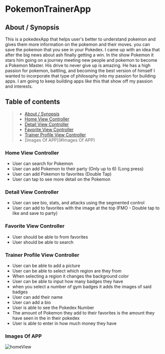 # PokemonTrainerApp

## About / Synopsis

This is a pokedexApp that helps user's better to understand pokemon and gives them more information on the pokemon and their moves. you can save the pokemon that you see in your Pokedex. I came up with an idea that after the big news about ash finally getting a win. In the show Pokemon it stars him going on a journey meeting new people and pokemon to become a Pokemon Master. His drive to never give up is amazing. He has a high passion for pokemon, battling, and becoming the best version of himself I wanted to incorporate that type of philosophy into my passion for building apps. I am going to keep building apps like this that show off my passion and interests.


## Table of contents

>   * [About / Synopsis](#about-synopsis)
>   * [Home View Controller](#Home-View-Controller)
>   * [Detail View Controller](#Detail-View-Controller)
>   * [Favorite View Controller](#Favorite-View-Controller)
>   * [Trainer Profile View Controller](#Trainer-Profile-View-Controller)
>   * [Images Of APP](#Images Of APP)



### Home View Controller
  * User can search for Pokemon
  * User can add Pokemon to their party (Only up to 6) (Long press)
  * User can add Pokemon to favorites (Double Tap)
  * User can tap to see more detail on the Pokemon 
  
### Detail View Controller
  * User can see bio, stats, and attacks using the segmented control
  * User can add to favorites with the image at the top (FMO - Double tap to like and save to party)

### Favorite View Controller
  * User should be able to from favorites 
  * User should be able to search 
 
### Trainer Profile View Controller
  * User can be able to add a picture 
  * User can be able to select which region are they from 
  * When selecting a region it changes the background color 
  * User can be able to input how many badges they have 
  * when you select a number of gym badges it adds the images of said badges  
  * User can add their name  
  * User can add a bio 
  * User is able to see the Pokedex Number
  * The amount of Pokemon they add to their favorites is the amount they have seen in the in their pokedex
  * User is able to enter in how much money they have 
  ### Images Of APP
![homeView](<img src="https://user-images.githubusercontent.com/43886009/65877400-9604c400-e359-11e9-87ee-64d38afaf6f4.png "width="200" height="400"/>)
